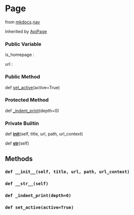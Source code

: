 Page
==========================
from <a href="api/mkdocs">mkdocs</a>.<a href="api/mkdocs/nav">nav</a>



Inherited by <a href="api/mkdocs/contrib/autodoc/nav/ApiPage">ApiPage</a>






### Public Variable


is_homepage : 



url : 





### Public Method


def [set_active](#def-set_active)(active=True)





### Protected Method


def [_indent_print](#def-_indent_print)(depth=0)







### Private Builtin


def [__init__](#def-__init__)(self, title, url, path, url_context)



def [__str__](#def-__str__)(self)







Methods
---------------







### `def __init__(self, title, url, path, url_context)`










### `def __str__(self)`










### `def _indent_print(depth=0)`










### `def set_active(active=True)`







